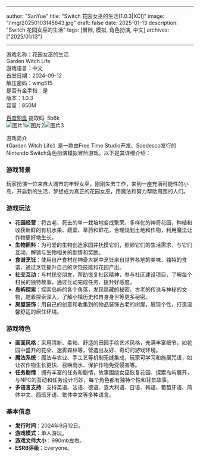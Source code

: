 
---
author: "SanYue"
title: "Switch 花园女巫的生活[1.0.3|XCI]"
image: "/img/20250103145643.jpg"
draft: false
date: 2025-01-13
description: "Switch 花园女巫的生活"
tags: [冒险, 模拟, 角色扮演, 中文]
archives: ["2025/01/13"]

---

游戏名称：花园女巫的生活   
Garden Witch Life    
游戏语言：中文  
首发日期：2024-09-12  
解压密码：wing515  
是否有金手指：是  
版本：1.0.3   
容量：850M

[百度网盘](https://pan.baidu.com/s/1kPkchntn5DvZc7kImpoaag) 提取码: 5b6k  
![图片1](/img/afb362.jpg)![图片2](/img/4b2f7b.jpg)![图片3](/img/5aed8c.jpg)  

游戏简介  
《Garden Witch Life》是一款由Free Time Studio开发、Soedesco发行的Nintendo Switch角色扮演模拟冒险游戏。以下是其详细介绍：

### 游戏背景
玩家扮演一位来自大城市的年轻女巫，刚刚失去工作，来到一座充满可能性的小岛，开启新的生活，梦想成为真正的花园女巫，用魔法和努力帮助周围的人们。

### 游戏玩法
- **花园经营**：将古老、死去的单一栽培地变成繁荣、多样化的神奇花园，种植和收获新鲜的有机水果、蔬菜、草药和鲜花，合理规划土地和作物，利用魔法让作物更好地生长。
- **生物照料**：为可爱的生物创造家园并抚摸它们，照顾它们的生活需求，与它们互动，解锁与生物相关的剧情和奖励。
- **食谱烹饪**：使用自产食材在神奇大锅中烹饪来自世界各地的美味、独特的食谱，通过烹饪提升自己的烹饪技能和花园产出。
- **社交互动**：与村民交朋友，帮助恢复社区精神，参与社区建设项目，了解每个村民的独特故事，通过互动完成任务、提升好感度。
- **岛屿探索**：探索岛屿的各个角落，发现隐藏的秘密、古老的传说与神秘的文物，随着探索深入，了解小镇历史和自身身世等更多秘密。
- **房屋装饰**：用自己的创意和收集到的物品装饰古老的树屋，展现个性，打造温馨舒适的居住环境。

### 游戏特色
- **画面风格**：采用清新、柔和、舒适的田园手绘艺术风格，充满丰富细节，如花园中盛开的花朵、迷雾森林等，营造出友好、奇幻的游戏环境。
- **魔法系统**：魔法与农业、手工艺等机制无缝集成，玩家可学习和施展咒语，如让农作物生长更快、召唤雨水、保护作物免受侵害等。
- **任务剧情**：拥有丰富的任务和剧情，故事围绕女巫恢复花园、探索岛屿展开，与NPC的互动和任务设计巧妙，每个角色都有独特个性和背景故事。
- **多语言支持**：支持英语、法语、德语、意大利语、日语、韩语、葡萄牙语、简体中文、西班牙语、繁体中文等多种语言。

### 基本信息
- **发行时间**：2024年9月12日。
- **游戏模式**：单人游玩。
- **游戏文件大小**：990mb左右。
- **ESRB评级**：Everyone。
